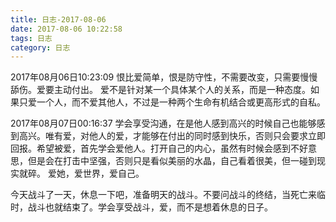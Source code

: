 ```yaml
---
title: 日志-2017-08-06
date: 2017-08-06 10:22:58
tags: 日志
category: 日志
---
```

2017年08月06日10:23:09
恨比爱简单，恨是防守性，不需要改变，只需要慢慢舔伤。爱要主动付出。
爱不是针对某一个具体某个人的关系，而是一种态度。如果只爱一个人，而不爱其他人，不过是一种两个生命有机结合或更高形式的自私。

2017年08月07日00:16:37
学会享受沟通，在是他人感到高兴的时候自己也能够感到高兴。唯有爱，对他人的爱，才能够在付出的同时感到快乐，否则只会要求立即回报。希望被爱，首先学会爱他人。打开自己的内心，虽然有时候会感到不好意思，但是会在打击中坚强，否则只是看似美丽的水晶，自己看着很美，但一碰到现实就碎。
爱她，爱世界，爱自己。

今天战斗了一天，休息一下吧，准备明天的战斗。不要问战斗的终结，当死亡来临时，战斗也就结束了。学会享受战斗，爱，而不是想着休息的日子。

